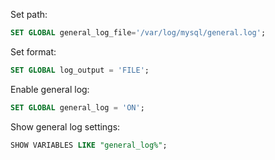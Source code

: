 Set path:
```sql
SET GLOBAL general_log_file='/var/log/mysql/general.log';
```

Set format:
```sql
SET GLOBAL log_output = 'FILE';
```

Enable general log:
```sql
SET GLOBAL general_log = 'ON';
```

Show general log settings:
```sql
SHOW VARIABLES LIKE "general_log%";
```
